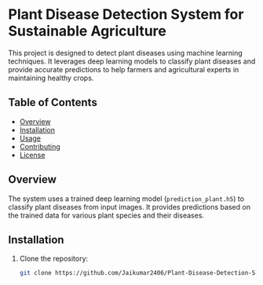 # Plant Disease Detection System for Sustainable Agriculture

This project is designed to detect plant diseases using machine learning techniques. It leverages deep learning models to classify plant diseases and provide accurate predictions to help farmers and agricultural experts in maintaining healthy crops.

## Table of Contents
- [Overview](#overview)
- [Installation](#installation)
- [Usage](#usage)
- [Contributing](#contributing)
- [License](#license)

## Overview

The system uses a trained deep learning model (`prediction_plant.h5`) to classify plant diseases from input images. It provides predictions based on the trained data for various plant species and their diseases.

## Installation

1. Clone the repository:
   ```bash
   git clone https://github.com/Jaikumar2406/Plant-Disease-Detection-System-for-Sustainable-Agriculture.git
